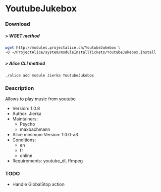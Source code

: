 # YoutubeJukebox

### Download

##### > WGET method
```bash
wget http://modules.projectalice.ch/YoutubeJukebox \
-O ~/ProjectAlice/system/moduleInstallTickets/YoutubeJukebox.install
```

##### > Alice CLI method
```bash
./alice add module Jierka YoutubeJukebox
```

### Description
Allows to play music from youtube

- Version: 1.0.8
- Author: Jierka
- Maintainers:
  - Psycho
  - maxbachmann
- Alice minimum Version: 1.0.0-a3
- Conditions:
  - en
  - fr
  - online
- Requirements: youtube_dl, ffmpeg

### TODO

- Handle GlobalStop action
